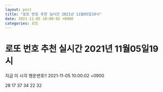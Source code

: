 ```yaml
---
layout: post
title: "로또 번호 추천 실시간 2021년 11월05일19시"
date: 2021-11-05 10:00:02 +0900
categories: 로또
---
```


# 로또 번호 추천 실시간 2021년 11월05일19시

지금 이 시각 행운번호!! 2021-11-05 10:00:02 +0900

 28  17  37  34  22  32 

